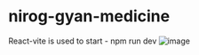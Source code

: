# nirog-gyan-medicine
React-vite is used
to start - npm run dev
![image](https://github.com/Shahid-Raja/nirog-gyan-medicine/assets/139175701/169507aa-fd94-4ec2-ae2e-2ed49f19b8c4)
